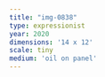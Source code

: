 ```yaml
---
title: "img-0838"
type: expressionist
year: 2020
dimensions: '14 x 12'
scale: tiny
medium: 'oil on panel'
---
```

